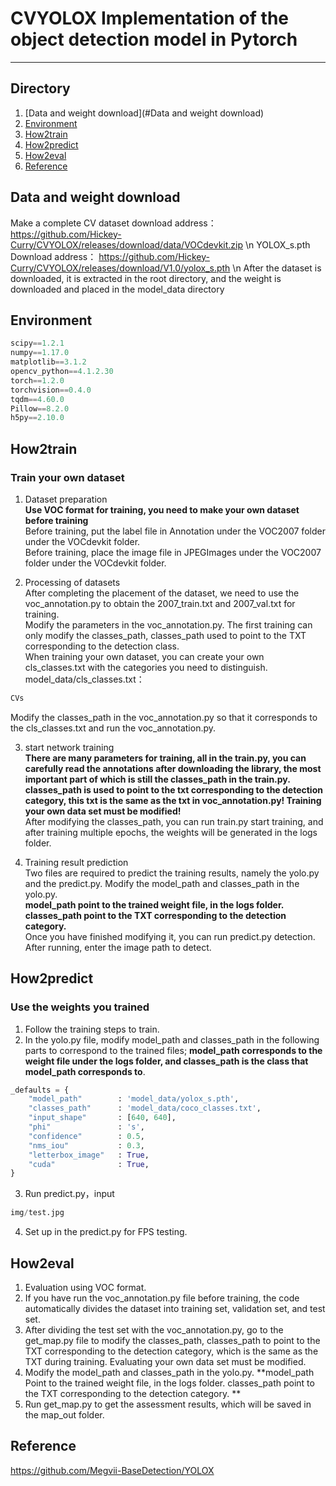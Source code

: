 # CVYOLOX   Implementation of the object detection model in Pytorch
---

## Directory
1. [Data and weight download](#Data and weight download)
2. [Environment](#Environment)
3. [How2train](#How2train)
4. [How2predict](#How2predict)
5. [How2eval](#How2eval)
6. [Reference](#Reference)

## Data and weight download
Make a complete CV dataset download address：https://github.com/Hickey-Curry/CVYOLOX/releases/download/data/VOCdevkit.zip   \n
YOLOX_s.pth Download address： https://github.com/Hickey-Curry/CVYOLOX/releases/download/V1.0/yolox_s.pth \n
After the dataset is downloaded, it is extracted in the root directory, and the weight is downloaded and placed in the model_data directory

## Environment
```python
scipy==1.2.1 
numpy==1.17.0
matplotlib==3.1.2 
opencv_python==4.1.2.30 
torch==1.2.0 
torchvision==0.4.0 
tqdm==4.60.0 
Pillow==8.2.0 
h5py==2.10.0 
```

## How2train
### Train your own dataset
1. Dataset preparation  
**Use VOC format for training, you need to make your own dataset before training**    
Before training, put the label file in Annotation under the VOC2007 folder under the VOCdevkit folder.   
Before training, place the image file in JPEGImages under the VOC2007 folder under the VOCdevkit folder.    

2. Processing of datasets   
After completing the placement of the dataset, we need to use the voc_annotation.py to obtain the 2007_train.txt and 2007_val.txt for training.   
Modify the parameters in the voc_annotation.py. The first training can only modify the classes_path, classes_path used to point to the TXT corresponding to the detection class.   
When training your own dataset, you can create your own cls_classes.txt with the categories you need to distinguish.  
model_data/cls_classes.txt：      
```python
CVs
```
Modify the classes_path in the voc_annotation.py so that it corresponds to the cls_classes.txt and run the voc_annotation.py.  

3. start network training  
**There are many parameters for training, all in the train.py, you can carefully read the annotations after downloading the library, the most important part of which is still the classes_path in the train.py.**  
**classes_path is used to point to the txt corresponding to the detection category, this txt is the same as the txt in voc_annotation.py! Training your own data set must be modified!**  
After modifying the classes_path, you can run train.py start training, and after training multiple epochs, the weights will be generated in the logs folder.    

4. Training result prediction    
Two files are required to predict the training results, namely the yolo.py and the predict.py. Modify the model_path and classes_path in the yolo.py.  
**model_path point to the trained weight file, in the logs folder.  
classes_path point to the TXT corresponding to the detection category.**  
Once you have finished modifying it, you can run predict.py detection. After running, enter the image path to detect.    


## How2predict 
### Use the weights you trained
1. Follow the training steps to train.
2. In the yolo.py file, modify model_path and classes_path in the following parts to correspond to the trained files; **model_path corresponds to the weight file under the logs folder, and classes_path is the class that model_path corresponds to**.
```python
_defaults = {
    "model_path"        : 'model_data/yolox_s.pth',
    "classes_path"      : 'model_data/coco_classes.txt',
    "input_shape"       : [640, 640],
    "phi"               : 's',
    "confidence"        : 0.5,
    "nms_iou"           : 0.3,
    "letterbox_image"   : True,
    "cuda"              : True,
}
```
3. Run predict.py，input 
```python
img/test.jpg
```
4. Set up in the predict.py for FPS testing.  

## How2eval 
1. Evaluation using VOC format.  
2. If you have run the voc_annotation.py file before training, the code automatically divides the dataset into training set, validation set, and test set.
3. After dividing the test set with the voc_annotation.py, go to the get_map.py file to modify the classes_path, classes_path to point to the TXT corresponding to the detection category, which is the same as the TXT during training. Evaluating your own data set must be modified.
4. Modify the model_path and classes_path in the yolo.py. **model_path Point to the trained weight file, in the logs folder. classes_path point to the TXT corresponding to the detection category. **  
5. Run get_map.py to get the assessment results, which will be saved in the map_out folder.

## Reference
https://github.com/Megvii-BaseDetection/YOLOX
